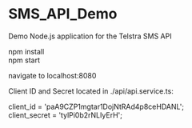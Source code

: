 # SMS_API_Demo
Demo Node.js application for the Telstra SMS API

npm install       
npm start   

navigate to localhost:8080         

Client ID and Secret located in ./api/api.service.ts:    
      
client_id = 'paA9CZP1mgtar1DojNtRAd4p8ceHDANL';    
client_secret = 'tylPi0b2rNLIyErH';    
